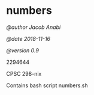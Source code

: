 # numbers

*@author Jacob Anabi*

*@date 2018-11-16*

*@version 0.9*


2294644

CPSC 298-nix

Contains bash script numbers.sh
